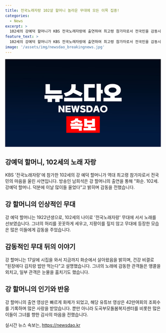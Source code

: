 ```yaml
---
title: 전국노래자랑 102살 할머니 놀라운 무대에 모든 이목 집중!
categories:
  - News
excerpt: >
  102세의 강예덕 할머니가 KBS 전국노래자랑에 출연하여 최고령 참가자로서 전국민을 감동시켰다. 남희석 MC는 그녀를 만나 감탄하며 소감을 전했고, 유튜브에서도 42만여회의 조회수를 기록했다. 도곡부모돌봄복지센터는 그녀를 훌륭한 어르신으로 칭찬하며 감사의 마음을 표했고, 네티즌들도 그녀에게 감탄과 칭찬을 보냈다. 102세에 걸맞은 건강과 노래 실력에 감동한 이들은 그녀를 응원하는 응원의 메시지를 전했다.
feature_text: >
  102세의 강예덕 할머니가 KBS 전국노래자랑에 출연하여 최고령 참가자로서 전국민을 감동시켰다. 남희석 MC는 그녀를 만나 감탄하며 소감을 전했고, 유튜브에서도 42만여회의 조회수를 기록했다. 도곡부모돌봄복지센터는 그녀를 훌륭한 어르신으로 칭찬하며 감사의 마음을 표했고, 네티즌들도 그녀에게 감탄과 칭찬을 보냈다. 102세에 걸맞은 건강과 노래 실력에 감동한 이들은 그녀를 응원하는 응원의 메시지를 전했다.
image: '/assets/img/newsdao_breakingnews.jpg'
---
```


<p><img src="/assets/img/newsdao_breakingnews.jpg" alt="implanttips 속보" /></p>

<h2 data-ke-size="size26">강예덕 할머니, 102세의 노래 자랑</h2>

<p data-ke-size="size16">KBS '전국노래자랑'에 참가한 102세의 강 예덕 할머니가 역대 최고령 참가자로서 전국민의 마음을 울린 사연입니다. 방송인 남희석은 강 할머니의 출연을 통해 "화순. 102세. 강예덕 할머니. 덕분에 이날 많이들 울었다"고 밝히며 감동을 전했습니다.</p>

<h2 data-ke-size="size26">강 할머니의 인상적인 무대</h2>

<p data-ke-size="size16">강 예덕 할머니는 1922년생으로, 102세의 나이로 '전국노래자랑' 무대에 서서 노래를 선보였습니다. 그녀의 허리를 꼿꼿하게 세우고, 지팡이를 짚지 않고 무대에 등장한 모습은 많은 이들에게 감동을 주었습니다. </p>

<h2 data-ke-size="size26">감동적인 무대 뒤의 이야기</h2>

<p data-ke-size="size16">강 할머니는 17살에 시집을 와서 지금까지 화순에서 살아왔음을 밝히며, 건강 비결로 "된장에다 김치랑 밥만 먹는다"고 설명했습니다. 그녀의 노래에 감동한 관객들은 앵콜을 외치고, 일부 관객은 눈물을 훔치기도 했습니다.</p>

<h2 data-ke-size="size26">강 할머니의 인기와 반응</h2>

<p data-ke-size="size16">강 할머니의 출연 영상은 빠르게 화제가 되었고, 해당 유튜브 영상은 42만여회의 조회수를 기록하며 많은 사랑을 받았습니다. 뿐만 아니라 도곡부모돌봄복지센터를 비롯한 많은 이들이 그녀를 향한 감사의 마음을 전했습니다.</p>
실시간 뉴스 속보는, <a href="https://newsdao.kr" rel="dofollow">https://newsdao.kr</a>


